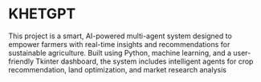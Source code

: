# KHETGPT
This project is a smart, AI-powered multi-agent system designed to empower farmers with real-time insights and recommendations for sustainable agriculture. Built using Python, machine learning, and a user-friendly Tkinter dashboard, the system includes intelligent agents for crop recommendation, land optimization, and market research analysis
